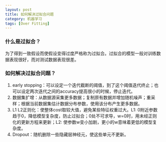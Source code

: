 ```yaml
---
layout: post
title: 如何解决过拟合问题
category: 机器学习
tags: [Over Fitting]
---
```


### 什么是过拟合？

为了得到一致假设而使假设变得过度严格称为过拟合。过拟合的模型一般对训练数据表现很好，而对测试数据表现很差。

### 如何解决过拟合问题？

1. early stopping：可以设定一个迭代截断的阈值，到了这个阈值迭代终止；也可以设定两次迭代之间的accuracy提高很小的时候，停止迭代。
2. 数据集扩增：从数据源采集更多数据；复制原有数据并增加随机噪声；重采样；根据当前数据集估计数据分布参数，使用该分布产生更多数据。
3. L1 L2正则化：使整体cost取较大值，避免某些特征权重过大。L1: 0附近参数趋于0，降低模型复杂度，防止过拟合；0处不可求导，w=0时，用未经正则化的更新方程来更新；L2: 使参数w变小加剧，更小的w意味着更低的模型复杂度。
4. Dropout：随机删除一些隐藏层神经元，使这些单元不更新。
